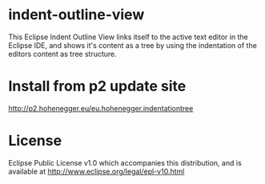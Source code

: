 indent-outline-view
===================
This Eclipse Indent Outline View links itself to the active text editor in the Eclipse IDE, and shows it's content as a tree by using the indentation of the editors content as tree structure.

Install from p2 update site
===================
http://p2.hohenegger.eu/eu.hohenegger.indentationtree

License
===================
Eclipse Public License v1.0 which accompanies this distribution, and is available at  http://www.eclipse.org/legal/epl-v10.html
